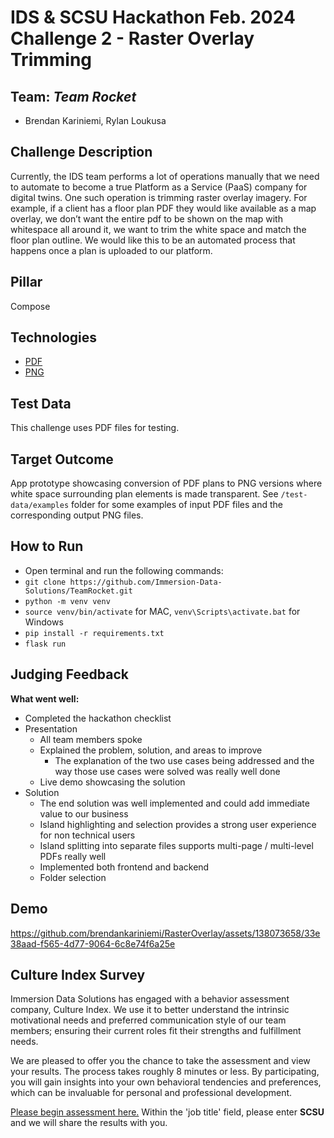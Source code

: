 # IDS & SCSU Hackathon Feb. 2024 Challenge 2 - Raster Overlay Trimming

## Team: *Team Rocket*
 - Brendan Kariniemi, Rylan Loukusa

## Challenge Description
Currently, the IDS team performs a lot of operations manually that we need to automate to become a true Platform as a Service (PaaS) company for digital twins. One such operation is trimming raster overlay imagery. For example, if a client has a floor plan PDF they would like available as a map overlay, we don’t want the entire pdf to be shown on the map with whitespace all around it, we want to trim the white space and match the floor plan outline. We would like this to be an automated process that happens once a plan is uploaded to our platform.

## Pillar
Compose

## Technologies
 - [PDF](https://www.adobe.com/acrobat/about-adobe-pdf.html)
 - [PNG](https://shorthand.com/the-craft/what-is-a-png-file/index.html)

## Test Data
This challenge uses PDF files for testing.

## Target Outcome
App prototype showcasing conversion of PDF plans to PNG versions where white space surrounding plan elements is made transparent. See `/test-data/examples` folder for some examples of input PDF files and the corresponding output PNG files.

## How to Run
- Open terminal and run the following commands:
- `git clone https://github.com/Immersion-Data-Solutions/TeamRocket.git`
- `python -m venv venv`
- `source venv/bin/activate` for MAC, `venv\Scripts\activate.bat` for Windows
- `pip install -r requirements.txt`
- `flask run`

## Judging Feedback
**What went well:**
-   Completed the hackathon checklist
-   Presentation
    -   All team members spoke
    -   Explained the problem, solution, and areas to improve
        -   The explanation of the two use cases being addressed and the way those use cases were solved was really well done
    -   Live demo showcasing the solution
-   Solution
    -   The end solution was well implemented and could add immediate value to our business
    -   Island highlighting and selection provides a strong user experience for non technical users
    -   Island splitting into separate files supports multi-page / multi-level PDFs really well
    -   Implemented both frontend and backend
    -   Folder selection

## Demo
https://github.com/brendankariniemi/RasterOverlay/assets/138073658/33e38aad-f565-4d77-9064-6c8e74f6a25e


## Culture Index Survey
Immersion Data Solutions has engaged with a behavior assessment company, Culture Index. We use it to better understand the intrinsic motivational needs and preferred communication style of our team members; ensuring their current roles fit their strengths and fulfillment needs.

We are pleased to offer you the chance to take the assessment and view your results. The process takes roughly 8 minutes or less. By participating, you will gain insights into your own behavioral tendencies and preferences, which can be invaluable for personal and professional development.

[Please begin assessment here.](https://surveys.cultureindex.com/s/jytaqq125Q/48857) Within the 'job title' field, please enter  **SCSU**  and we will share the results with you.
